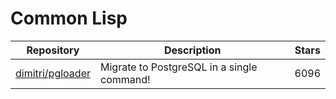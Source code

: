 # Common Lisp

| Repository                                              | Description                                | Stars |
| ------------------------------------------------------- | ------------------------------------------ | ----- |
| [dimitri/pgloader](https://github.com/dimitri/pgloader) | Migrate to PostgreSQL in a single command! | 6096  |
